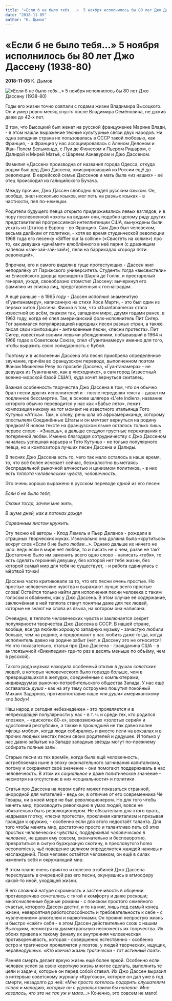 ```yaml
---
title: "«Если б не было тебя...»  5 ноября исполнилось бы 80 лет Джо Дассену (1938-80)"
date: "2018-11-05"
author: "К. Дымов"
---
```


# «Если б не было тебя...»  5 ноября исполнилось бы 80 лет Джо Дассену (1938-80)

**2018-11-05** К. Дымов

![«Если б не было тебя...» 5 ноября исполнилось бы 80 лет Джо Дассену (1938-80)](https://encrypted-tbn0.gstatic.com/images?q=tbn:ANd9GcQi9wOExrZh4TNDI5WChvFrm9oJ7lIz6RAhyqNlTYskdzM_5yuR)

Годы его жизни точно совпали с годами жизни Владимира Высоцкого. Он и умер ровно месяц спустя после Владимира Семёновича, не дожив даже до 42-х лет.

В том, что Высоцкий был женат на русской француженке Марине Влади, - в этом нашли выражение тесные культурные связи двух народов. Ни одна западная страна не пользовалась в СССР такой любовью, как Франция, - а Франция у нас ассоциировалась с Аленом Делоном и Жан-Полем Бельмондо, с Луи де Фюнесом и Пьером Ришаром, с Далидой и Мирей Матьё, с Шарлем Азнавуром и Джо Дассеном.

Фамилия «Дассен» производна от названия города Одесса, откуда родом был дед Джо Дассена, эмигрировавший из России ещё до революции. В еврейской семье Дассенов и мать была «из наших» - её отец происходил из галицийского Бучача.

Между прочим, Джо Дассен свободно владел русским языком. Он, вообще, знал несколько языков, мог петь на разных языках - в частности, пел по-немецки.

Родители будущего певца открыто придерживались левых взглядов, и в пору послевоенной «охоты на ведьм» они, подобно целому ряду других представителей прогрессивной интеллигенции США, вынуждены были уехать из Штатов в Европу - во Францию. Сам Джо был человеком, весьма далёким от политики, - хотя во время студенческой революции 1968 года его песенку «Siffler sur la colline» («Свистеть на холме») про то, как девушка «динáмит» влюблённого в неё парня (с дразнящим напевом «зай-зай-зай-зай!»), пели на баррикадах «города пяти революций».

Впрочем, его и самого видели в гуще протестующих - Дассен жил неподалёку от Парижского университета. Студенты тогда «высвистели» из Елисейского дворца президента Шарля де Голля, и престарелый генерал, уходя, своеобразно отомстил Дассену: вычеркнул его фамилию из списка лиц, представленных к госнаградам.

А ещё раньше - в 1965 году - Дассен исполнил знаменитую «Гуантанамеру», написанную на стихи Хосе Марти, - это был один из первых хитов Дассена. Фишка в том, что «Guantanamera» стала известной во всём, скажем так, западном мире, двумя годами ранее, в 1963 году, когда её спел американский фолк-исполнитель Пит Сигер. Тот занимался популяризацией народных песен разных стран, а также писал свои композиции - антивоенные песни, «песни протеста». Пит Сигер, известный своими левыми убеждениями, побывавший в 1964 и 1966 годах в Советском Союзе, спел «Гуантанамеру» именно для того, чтобы выразить свою солидарность с Кубой.

Поэтому и в исполнении Дассена эта песня приобрела определённое звучание, причём во французском переводе, выполненном поэтом Жаном Мишелем Реву по просьбе Дассена, «Гуантанамера» - не девушка из Гуантанамо, как в «исходнике», а сам город (известный военно-морской базой США!), куда хочет вернуться скиталец.

Важная особенность творчества Джо Дассена в том, что он обычно брал песни других исполнителей и - после переделки текста - давал им подлинное бессмертие. Так, в основе шлягера «L'ete indien», название которого обычно переводится у нас как «Бабье лето», лежит композиция никому на тот момент не известного итальянца Тото Кутуньо «Africa». Там, к слову, речь шла об афроамериканце, которому опостылели Соединённые Штаты и он мечтает вернуться на родину предков! В новом тексте на французском языке осталось только лишь первое слово - «Знаешь», а дальше следуют грустные переживания о потерянной любви. Именно благодаря сотрудничеству с Джо Дассеном началась успешная карьера и Тото Кутуньо - не только популярного певца, но и композитора лучших песен Дассена и Далиды.

В песнях Джо Дассена есть то, чего так мало осталось в наше время, то, что всё более исчезает сейчас, безжалостно выметаясь беспредельной рыночной алчностью и цинизмом политиков, - в них есть *теплота* *человеческих чувств, человечность*.

Это очень хорошо выражено в русском переводе одной из его песен:

*Если б не было тебя,*

*Скажи тогда, зачем мне жить,*

*В шуме дней, как в потоках дождя*

*Сорванным листом кружить.*

Эту песню её авторы - Клод Лемель и Пьер Деланоэ - рождали в страшных творческих муках. Изначально она должна была «крутиться» вокруг слов «Если б не было *любви*...». Однако дальше их ничего не шло: ведь если в мире нет любви, то и писать не о чем, разве не так? Достаточно было им заменить всего одно слово - написать «тебя», то есть сделать героиней девушку, без которой нет тебе жизни, без которой самый мир для тебя не существует, - и работа сдвинулась с мёртвой точки!

Дассена часто критиковали за то, что его песни очень простые. Но простые человеческие чувства и выражают лучше всего простые слова! Остаётся только найти для исполнения песни человека с таким голосом и обаянием, как у Джо Дассена. В этом случае её содержание, заключённая в ней теплота станут понятны даже для тех людей, которые не знают ни слова из языка, на котором она написана.

Очевидно, в теплоте человеческих чувств и заключается секрет популярности творчества Джо Дассена в СССР. В нашей стране, вообще, всегда любили *хорошую* западную музыку - зачастую любили больше, чем на родине, и продолжают у нас любить даже тогда, когда исполнитель давно на родине забыт (нет, к Дассену это не относится! Но что показательно, статья про Джо Дассена - гражданина США - в англоязычной «Википедии» где-то раз в десять меньше по объёму, чем в русской).

Такого рода музыка находила особенный отклик в душах *советских* людей, в которых человеческого было гораздо больше, чем в превращавшихся в желудки, соединённые с компьютерами, индивидуумах рыночно-потребительского общества Запада. У нас ещё оставалась *душа* - как на эту тему остроумно пошутил покойный Михаил Задорнов, противопоставив наше *«ни души»* американскому «no *body*»!

Наш народ и сегодня небезнадёжен - это проявляется и в непреходящей популярности у нас - в т. ч. и среди тех, кто родился «позже», - «дискотек 80-х», всевозможных «золотых серий» и «достояний республик», а также в прошедшей не так давно волне «флэш-мобов», когда люди собирались и вместе пели на вокзалах и в прочих людных местах песни своих родителей и дедушек. И только у нас давно забытые на Западе западные звёзды могут по-прежнему собирать полные залы.

Старые песни из тех времён, когда была ещё человечность, истребляемая ныне в эпоху окончательного загнивания капитализма, потому и сохраняют своё значение - они помогают поддерживать в нас человечность. В этом их *социальное* и даже политическое значение - несмотря на отсутствие в них «социальности» и политики.

Статья про Дассена на левом сайте может показаться странной, инородной для читателей - ведь он, в отличие от его современника Че Гевары, ни в коей мере не был революционером. Но для того чтобы менять мир, производить революцию в умах людей, вовсе не обязательно быть революционером. Не обязательно для этого орать, надрывая глотку, «песни протеста», проклиная капитализм и призывая граждан к оружию, - особенно если для этого недостаёт таланта. Для того чтобы менять мир, достаточно просто и талантливо петь об этих простых человеческих чувствах, поддерживая *человеческое в человеке*, не давая ему совсем, окончательно и бесповоротно, превратиться в сытую буржуазную скотину, в пресловутого homo oeconomicus, чьё поведение целиком определяется жаждой наживы и наслаждений. Пока человек остаётся человеком, он ещё в силах изменить себя и окружающий мир.

В этом плане очень приятно и полезно в юбилей Джо Дассена переслушать в очередной раз его песни, окунувшись в атмосферу какой-то иной, уходящей жизни.

В его сложной натуре скромность и застенчивость в общении противоречиво сочетались с тягой к комфорту и даже роскоши; многочисленные бурные романы - с поиском простого семейного счастья, которого Дассен достиг, и то на миг, лишь под самый конец жизни; невероятная работоспособность и требовательность к себе - с «увлечением» алкоголем и наркотиками. Он прожил непростую жизнь и быстро «сжёг» себя - в этом Дассен действительно схож с нашим Высоцким, несмотря на диаметральную несхожесть их творчества. Их обоих привела к такому финалу их внутренняя человеческая противоречивость, которая - совершенно естественно - особенно остро и трагически проявляется у поэтов, у людей творческих, ищущих, неравнодушных. *«Кто кончил жизнь трагически - тот истинный поэт»*.

Ранняя смерть делает яркую жизнь ещё более яркой. Особенно если человек успел за свою короткую жизнь многое сделать, выполнить те цели и задачи, которые он перед собой ставил. Их Джо Дассен выразил в интервью советскому журналу «Кругозор», которое он дал уже в год смерти, незадолго до неё: *«Мне просто хотелось подарить слушателям слова и мелодию, которые он с удовольствием бы напевал. Мне казалось, что это не так уж и мало...»* Конечно, это совсем не мало!